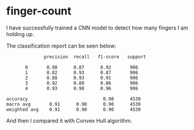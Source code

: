 # finger-count

I have successfully trained a CNN model to detect how many fingers I am holding up. 

The classification report can be seen below:

                  precision  recall   f1-score   support

           0       0.98      0.87      0.92       906
           1       0.82      0.93      0.87       906
           2       0.88      0.93      0.91       906
           3       0.92      0.80      0.86       906
           4       0.93      0.98      0.96       906

    accuracy                            0.90      4530
    macro avg       0.91      0.90      0.90      4530
    weighted avg    0.91      0.90      0.90      4530

And then I compared it with Convex Hull algorithm.
